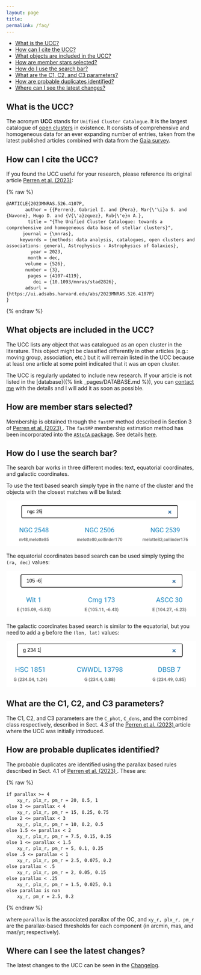 ```yaml
---
layout: page
title: 
permalink: /faq/
---
```


- [What is the UCC?](#what-is-the-ucc)
- [How can I cite the UCC?](#how-can-i-cite-the-ucc)
- [What objects are included in the UCC?](#what-objects-are-included-in-the-ucc)
- [How are member stars selected?](#how-are-member-stars-selected)
- [How do I use the search bar?](#how-do-i-use-the-search-bar)
- [What are the C1, C2, and C3 parameters?](#what-are-the-c1-c2-and-c3-parameters)
- [How are probable duplicates identified?](#how-are-probable-duplicates-identified)
- [Where can I see the latest changes?](#where-can-i-see-the-latest-changes)


## What is the UCC?

The acronym **UCC** stands for `Unified Cluster Catalogue`. It is the largest catalogue
of [open clusters](https://en.wikipedia.org/wiki/Open_cluster) in existence. It consists of comprehensive and homogeneous data
for an ever expanding number of entries, taken from the latest published articles
combined with data from the [Gaia survey](https://www.esa.int/Science_Exploration/Space_Science/Gaia/Gaia_overview).


## How can I cite the UCC?

If you found the UCC useful for your research, please reference its original article
<a data-umami-event="orig_article" href="https://doi.org/10.1093/mnras/stad2826">Perren
et al. (2023)</a>:

{% raw %}
```
@ARTICLE{2023MNRAS.526.4107P,
       author = {{Perren}, Gabriel I. and {Pera}, Mar{\'\i}a S. and {Navone}, Hugo D. and {V{\'a}zquez}, Rub{\'e}n A.},
        title = "{The Unified Cluster Catalogue: towards a comprehensive and homogeneous data base of stellar clusters}",
      journal = {\mnras},
     keywords = {methods: data analysis, catalogues, open clusters and associations: general, Astrophysics - Astrophysics of Galaxies},
         year = 2023,
        month = dec,
       volume = {526},
       number = {3},
        pages = {4107-4119},
          doi = {10.1093/mnras/stad2826},
       adsurl = {https://ui.adsabs.harvard.edu/abs/2023MNRAS.526.4107P}
}
```
{% endraw %}


## What objects are included in the UCC?

The UCC lists any object that was catalogued as an open cluster in the literature. This
object might be classified differently in other articles (e.g.: moving group,
association, etc.) but it will remain listed in the UCC because at least one article
at some point indicated that it was an open cluster.

The UCC is regularly updated to include new research. If your article is not listed
in the [database]({% link _pages/DATABASE.md %}), you can
[contact me](mailto:gabrielperren@gmail.com) with the details and I will add it as soon as possible.



## How are member stars selected?

Membership is obtained through the `fastMP` method described in Section 3 of
[Perren et al. (2023) ](https://ui.adsabs.harvard.edu/abs/2023arXiv230804546P/abstract). The `fastMP` membership estimation method has been
incorporated into the [`ASteCA` package](https://github.com/asteca/ASteCA). See details [here](https://asteca.readthedocs.io/en/latest/basic/membership.html).


## How do I use the search bar?

The search bar works in three different modes: text, equatorial coordinates,
and galactic coordinates.

To use the text based search simply type in the name of the cluster and the
objects with the closest matches will be listed:

![Text based search](/images/search_t.png "Text based search")

The equatorial coordinates based search can be used simply typing the
`(ra, dec)` values:

![Equatorial coordinates based search](/images/search_e.png "Equatorial coordinates based search")

The galactic coordinates based search is similar to the equatorial, but you
need to add a `g` before the `(lon, lat)` values:

![Galactic coordinates based search](/images/search_g.png "Galactic coordinates based search")


## What are the C1, C2, and C3 parameters?

The C1, C2, and C3 parameters are the `C_phot`, `C_dens`, and the combined
class respectively, described in Sect. 4.3 of the [Perren et al. (2023) ](https://ui.adsabs.harvard.edu/abs/2023arXiv230804546P/abstract)
article where the UCC was initially introduced.


## How are probable duplicates identified?

The probable duplicates are identified using the parallax based rules described
in Sect. 4.1 of [Perren et al. (2023) ](https://ui.adsabs.harvard.edu/abs/2023arXiv230804546P/abstract). These are:

{% raw %}
```
if parallax >= 4
    xy_r, plx_r, pm_r = 20, 0.5, 1
else 3 <= parallax < 4
    xy_r, plx_r, pm_r = 15, 0.25, 0.75
else 2 <= parallax < 3
    xy_r, plx_r, pm_r = 10, 0.2, 0.5
else 1.5 <= parallax < 2
    xy_r, plx_r, pm_r = 7.5, 0.15, 0.35
else 1 <= parallax < 1.5
    xy_r, plx_r, pm_r = 5, 0.1, 0.25
else .5 <= parallax < 1
    xy_r, plx_r, pm_r = 2.5, 0.075, 0.2
else parallax < .5
    xy_r, plx_r, pm_r = 2, 0.05, 0.15
else parallax < .25
    xy_r, plx_r, pm_r = 1.5, 0.025, 0.1
else parallax is nan
    xy_r, pm_r = 2.5, 0.2
```
{% endraw %}

where `parallax` is the associated parallax of the OC, and `xy_r, plx_r, pm_r`
are the parallax-based thresholds for each component (in arcmin, mas, and
mas/yr; respectively).


## Where can I see the latest changes?

The latest changes to the UCC can be seen in the
<a data-umami-event="changelog" href="/../changelog">Changelog</a>.
